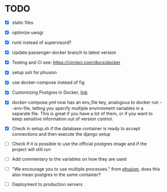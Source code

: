 # TODO

- [x] static files

- [x] optimize uwsgi

- [x] runit instead of supervisord?

- [x] Update passenger-docker branch to latest version

- [x] Testing and CI see: https://circleci.com/docs/docker

- [x] setup ssh for phusion

- [x] use docker-compose instead of fig

- [x] Customizing Postgres in Docker, [link](https://osxdominion.wordpress.com/2015/01/25/customizing-postgres-in-docker/)

- [x] docker-compose.yml now has an env_file key, analogous to docker run --env-file, letting you specify multiple environment variables in a separate file. This is great if you have a lot of them, or if you want to keep sensitive information out of version control.

- [x] Check in setup.sh if the database container is ready to accept connections
and then execute the django setup 

- [ ] Check if it is possible to use the official postgres image and if the
project will still run

- [ ] Add commentary to the variables on how they are used

- [ ] "We encourage you to use multiple processes." from [phusion](http://phusion.github.io/baseimage-docker/), does this also mean postgres in the same container?

- [ ] Deployment to production servers
